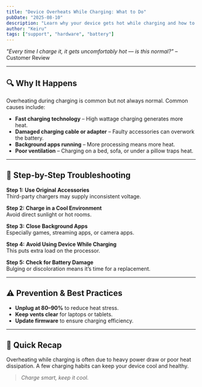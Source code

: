 ```yaml
---
title: "Device Overheats While Charging: What to Do"
pubDate: "2025-08-10"
description: "Learn why your device gets hot while charging and how to keep it cool."
author: "Keiru"
tags: ["support", "hardware", "battery"]
---
```


_"Every time I charge it, it gets uncomfortably hot — is this normal?"_ – Customer Review

---

## 🔍 Why It Happens

Overheating during charging is common but not always normal. Common causes include:

- **Fast charging technology** – High wattage charging generates more heat.
- **Damaged charging cable or adapter** – Faulty accessories can overwork the battery.
- **Background apps running** – More processing means more heat.
- **Poor ventilation** – Charging on a bed, sofa, or under a pillow traps heat.

---

## 🧭 Step-by-Step Troubleshooting

**Step 1:** **Use Original Accessories**  
Third-party chargers may supply inconsistent voltage.

**Step 2:** **Charge in a Cool Environment**  
Avoid direct sunlight or hot rooms.

**Step 3:** **Close Background Apps**  
Especially games, streaming apps, or camera apps.

**Step 4:** **Avoid Using Device While Charging**  
This puts extra load on the processor.

**Step 5:** **Check for Battery Damage**  
Bulging or discoloration means it’s time for a replacement.

---

## ⚠️ Prevention & Best Practices

- **Unplug at 80–90%** to reduce heat stress.
- **Keep vents clear** for laptops or tablets.
- **Update firmware** to ensure charging efficiency.

---

## 📌 Quick Recap

Overheating while charging is often due to heavy power draw or poor heat dissipation. A few charging habits can keep your device cool and healthy.

> _Charge smart, keep it cool._
